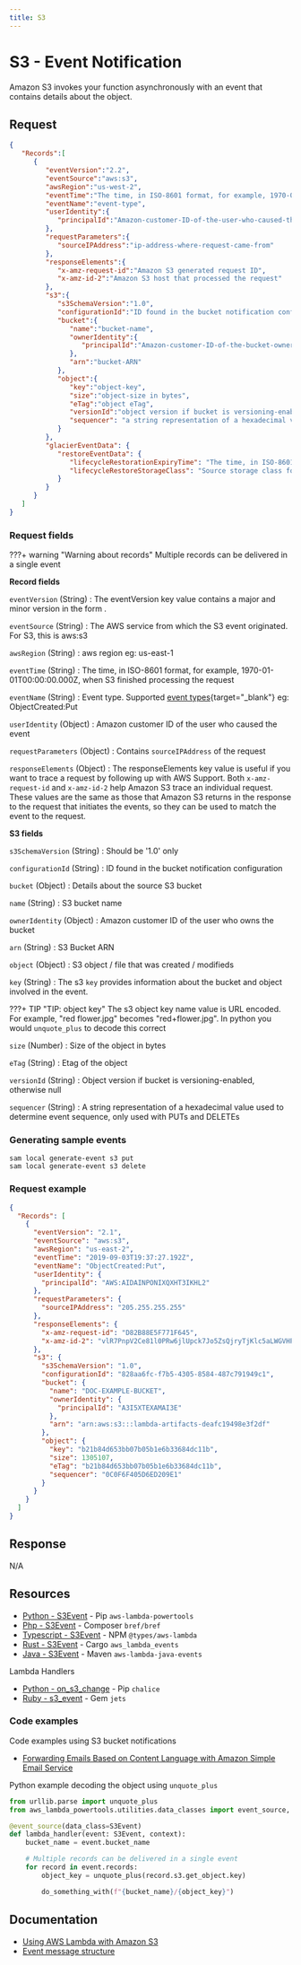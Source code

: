 ```yaml
---
title: S3
---
```


# S3 - Event Notification

Amazon S3 invokes your function asynchronously with an event that contains details about the object.

## Request

```json title="Event structure"
{  
   "Records":[  
      {  
         "eventVersion":"2.2",
         "eventSource":"aws:s3",
         "awsRegion":"us-west-2",
         "eventTime":"The time, in ISO-8601 format, for example, 1970-01-01T00:00:00.000Z, when Amazon S3 finished processing the request",
         "eventName":"event-type",
         "userIdentity":{  
            "principalId":"Amazon-customer-ID-of-the-user-who-caused-the-event"
         },
         "requestParameters":{  
            "sourceIPAddress":"ip-address-where-request-came-from"
         },
         "responseElements":{  
            "x-amz-request-id":"Amazon S3 generated request ID",
            "x-amz-id-2":"Amazon S3 host that processed the request"
         },
         "s3":{  
            "s3SchemaVersion":"1.0",
            "configurationId":"ID found in the bucket notification configuration",
            "bucket":{  
               "name":"bucket-name",
               "ownerIdentity":{  
                  "principalId":"Amazon-customer-ID-of-the-bucket-owner"
               },
               "arn":"bucket-ARN"
            },
            "object":{  
               "key":"object-key",
               "size":"object-size in bytes",
               "eTag":"object eTag",
               "versionId":"object version if bucket is versioning-enabled, otherwise null",
               "sequencer": "a string representation of a hexadecimal value used to determine event sequence, only used with PUTs and DELETEs"
            }
         },
         "glacierEventData": {
            "restoreEventData": {
               "lifecycleRestorationExpiryTime": "The time, in ISO-8601 format, for example, 1970-01-01T00:00:00.000Z, of Restore Expiry",
               "lifecycleRestoreStorageClass": "Source storage class for restore"
            }
         }
      }
   ]
}
```

### Request fields

???+ warning "Warning about records"
      Multiple records can be delivered in a single event


**Record fields**

`eventVersion` (String)
: The eventVersion key value contains a major and minor version in the form <major>.<minor>

`eventSource` (String)
: The AWS service from which the S3 event originated. For S3, this is aws:s3

`awsRegion` (String)
: aws region eg: us-east-1    

`eventTime` (String)
: The time, in ISO-8601 format, for example, 1970-01-01T00:00:00.000Z, when S3 finished processing the request

`eventName` (String)
: Event type. Supported [event types](https://docs.aws.amazon.com/AmazonS3/latest/userguide/notification-how-to-event-types-and-destinations.html#supported-notification-event-types){target="_blank"} eg: ObjectCreated:Put

`userIdentity` (Object)
: Amazon customer ID of the user who caused the event

`requestParameters` (Object)
: Contains `sourceIPAddress` of the request

`responseElements` (Object)
: The responseElements key value is useful if you want to trace a request by following up with AWS Support.
    Both `x-amz-request-id` and `x-amz-id-2` help Amazon S3 trace an individual request. These values are the same
    as those that Amazon S3 returns in the response to the request that initiates the events, so they can be
    used to match the event to the request.

**S3 fields**

`s3SchemaVersion` (String)
: Should be '1.0' only

`configurationId` (String)
: ID found in the bucket notification configuration

`bucket` (Object)
: Details about the source S3 bucket

`name` (String)
: S3 bucket name

`ownerIdentity` (Object)
: Amazon customer ID of the user who owns the bucket

`arn` (String)
: S3 Bucket ARN
   
`object` (Object)
: S3 object / file that was created / modifieds

`key` (String)
: The s3 `key` provides information about the bucket and object involved in the event.

???+ TIP "TIP: object key"
    The s3 object key name value is URL encoded. For example, "red flower.jpg" becomes "red+flower.jpg".
    In python you would `unquote_plus` to decode this correct

`size` (Number)
: Size of the object in bytes

`eTag` (String)
: Etag of the object

`versionId` (String)
: Object version if bucket is versioning-enabled, otherwise null

`sequencer` (String)
: A string representation of a hexadecimal value used to determine event sequence, only used with PUTs and DELETEs

### Generating sample events

```shell
sam local generate-event s3 put
sam local generate-event s3 delete
```

### Request example

```json
{
  "Records": [
    {
      "eventVersion": "2.1",
      "eventSource": "aws:s3",
      "awsRegion": "us-east-2",
      "eventTime": "2019-09-03T19:37:27.192Z",
      "eventName": "ObjectCreated:Put",
      "userIdentity": {
        "principalId": "AWS:AIDAINPONIXQXHT3IKHL2"
      },
      "requestParameters": {
        "sourceIPAddress": "205.255.255.255"
      },
      "responseElements": {
        "x-amz-request-id": "D82B88E5F771F645",
        "x-amz-id-2": "vlR7PnpV2Ce81l0PRw6jlUpck7Jo5ZsQjryTjKlc5aLWGVHPZLj5NeC6qMa0emYBDXOo6QBU0Wo="
      },
      "s3": {
        "s3SchemaVersion": "1.0",
        "configurationId": "828aa6fc-f7b5-4305-8584-487c791949c1",
        "bucket": {
          "name": "DOC-EXAMPLE-BUCKET",
          "ownerIdentity": {
            "principalId": "A3I5XTEXAMAI3E"
          },
          "arn": "arn:aws:s3:::lambda-artifacts-deafc19498e3f2df"
        },
        "object": {
          "key": "b21b84d653bb07b05b1e6b33684dc11b",
          "size": 1305107,
          "eTag": "b21b84d653bb07b05b1e6b33684dc11b",
          "sequencer": "0C0F6F405D6ED209E1"
        }
      }
    }
  ]
}
```

## Response

N/A

## Resources

- [Python - S3Event](https://awslabs.github.io/aws-lambda-powertools-python/latest/utilities/data_classes/#s3) - Pip `aws-lambda-powertools`
- [Php - S3Event](https://bref.sh/docs/function/handlers.html#s3-events) - Composer `bref/bref`
- [Typescript - S3Event](https://github.com/DefinitelyTyped/DefinitelyTyped/blob/master/types/aws-lambda/trigger/s3.d.ts) - NPM `@types/aws-lambda`
- [Rust - S3Event](https://github.com/LegNeato/aws-lambda-events/blob/master/aws_lambda_events/src/generated/s3.rs) - Cargo `aws_lambda_events`
- [Java - S3Event](https://github.com/aws/aws-lambda-java-libs/blob/master/aws-lambda-java-events/src/main/java/com/amazonaws/services/lambda/runtime/events/SQSEvent.java) - Maven `aws-lambda-java-events`

Lambda Handlers

- [Python - on_s3_change](https://aws.github.io/chalice/topics/events#s3-events) - Pip `chalice`
- [Ruby - s3_event](https://rubyonjets.com/docs/events/s3/) - Gem `jets`

### Code examples

Code examples using S3 bucket notifications

- [Forwarding Emails Based on Content Language with Amazon Simple Email Service](https://github.com/aws-samples/ses-auto-forward-by-language)

Python example decoding the object using `unquote_plus`

```python title="aws lambda powertools for python example"
from urllib.parse import unquote_plus
from aws_lambda_powertools.utilities.data_classes import event_source, S3Event

@event_source(data_class=S3Event)
def lambda_handler(event: S3Event, context):
    bucket_name = event.bucket_name

    # Multiple records can be delivered in a single event
    for record in event.records:
        object_key = unquote_plus(record.s3.get_object.key)

        do_something_with(f"{bucket_name}/{object_key}")
```

## Documentation

- [Using AWS Lambda with Amazon S3](https://docs.aws.amazon.com/lambda/latest/dg/with-s3.html)
- [Event message structure](https://docs.aws.amazon.com/AmazonS3/latest/userguide/notification-content-structure.html)
